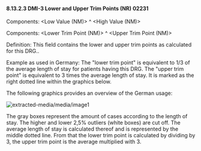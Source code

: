 #### 8.13.2.3 DMI-3 Lower and Upper Trim Points (NR) 02231

Components: &lt;Low Value (NM)> ^ &lt;High Value (NM)>

Components: &lt;Lower Trim Point (NM)> ^ &lt;Upper Trim Point (NM)>

Definition: This field contains the lower and upper trim points as calculated for this DRG..

Example as used in Germany: The "lower trim point" is equivalent to 1/3 of the average length of stay for patients having this DRG. The "upper trim point" is equivalent to 3 times the average length of stay. It is marked as the right dotted line within the graphics below.

The following graphics provides an overview of the German usage:

![extracted-media/media/image1](extracted-media/media/image1.wmf)

The gray boxes represent the amount of cases according to the length of stay. The higher and lower 2,5% outliers (white boxes) are cut off. The average length of stay is calculated thereof and is represented by the middle dotted line. From that the lower trim point is calculated by dividing by 3, the upper trim point is the average multiplied with 3.
